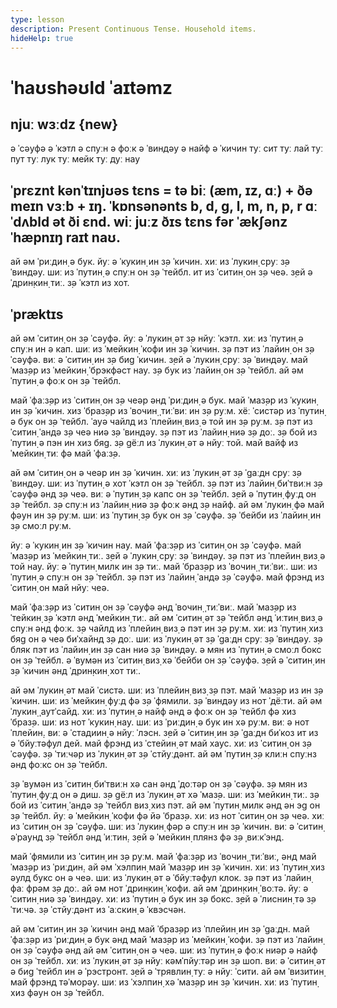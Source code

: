 ```yaml
---
type: lesson
description: Present Continuous Tense. Household items.
hideHelp: true
---
```


# ˈhaʊshəʊld ˈaɪtəmz

## njuː wɜːdz {new}

ə ˈсəуфə
ə ˈкэтл
ə спуːн
ə фоːк
ə ˈвиндəу
ə найф
ə ˈкичин
туː сит
туː лай
туː пут
туː лук
туː мейк
туː дуː
нау

## ˈprɛznt kənˈtɪnjʊəs tɛns = tə biː (æm, ɪz, ɑː) + ðə meɪn vɜːb + ɪŋ. ˈkɒnsənənts b, d, g, l, m, n, p, r ɑː ˈdʌbld ət ði ɛnd. wiː juːz ðɪs tɛns fər ˈækʃənz ˈhæpnɪŋ raɪt naʊ.

ай əм ˈриːдин̣ ə бук.
йуː ə ˈкукин̣ ин з̣ə ˈкичин.
хиː из ˈлукин̣ с̣руː з̣ə ˈвиндəу.
шиː из ˈпутин̣ ə спуːн он з̣ə ˈтейбл.
ит из ˈситин̣ он з̣ə чеə.
з̣ей ə ˈдрин̣кин̣ тиː.
з̣ə ˈкэтл из хот.

## ˈpræktɪs

ай əм ˈситин̣ он з̣ə ˈсəуфə.
йуː ə ˈлукин̣ əт з̣ə нйуː ˈкэтл.
хиː из ˈпутин̣ ə спуːн ин ə кап.
шиː из ˈмейкин̣ ˈкофи ин з̣ə ˈкичин.
з̣ə пэт из ˈлайин̣ он з̣ə ˈсəуфə.
виː ə ˈситин̣ ин з̣ə биg ˈкичин.
з̣ей ə ˈлукин̣ с̣руː з̣ə ˈвиндəу.
май ˈмаз̣əр из ˈмейкин̣ ˈбрэкфəст нау.
з̣ə бук из ˈлайин̣ он з̣ə ˈтейбл.
ай əм ˈпутин̣ ə фоːк он з̣ə ˈтейбл.

май ˈфаːз̣əр из ˈситин̣ он з̣ə чеəр əнд ˈриːдин̣ ə бук.
май ˈмаз̣əр из ˈкукин̣ ин з̣ə ˈкичин.
хиз ˈбраз̣əр из ˈвочин̣ ˌтиːˈвиː ин з̣ə руːм.
хёː ˈсистəр из ˈпутин̣ ə бук он з̣ə ˈтейбл.
ˈауə чайлд из ˈплейин̣ виз̣ ə той ин з̣ə руːм.
з̣ə пэт из ˈситин̣ ˈандə з̣ə чеə ниə з̣ə ˈвиндəу.
з̣ə пэт из ˈлайин̣ ниə з̣ə доː.
з̣ə бой из ˈпутин̣ ə пэн ин хиз бяg.
з̣ə gёːл из ˈлукин̣ əт ə нйуː той.
май вайф из ˈмейкин̣ тиː фə май ˈфаːз̣ə.

ай əм ˈситин̣ он ə чеəр ин з̣ə ˈкичин.
хиː из ˈлукин̣ əт з̣ə ˈgаːдн с̣руː з̣ə ˈвиндəу.
шиː из ˈпутин̣ ə хот ˈкэтл он з̣ə ˈтейбл.
з̣ə пэт из ˈлайин̣ биˈтвиːн з̣ə ˈсəуфə əнд з̣ə чеə.
виː ə ˈпутин̣ з̣ə капс он з̣ə ˈтейбл.
з̣ей ə ˈпутин̣ фуːд он з̣ə ˈтейбл.
з̣ə спуːн из ˈлайин̣ ниə з̣ə фоːк əнд з̣ə найф.
ай əм ˈлукин̣ фə май фəун ин з̣ə руːм.
шиː из ˈпутин̣ з̣ə бук он з̣ə ˈсəуфə.
з̣ə ˈбейби из ˈлайин̣ ин з̣ə смоːл руːм.

йуː ə ˈкукин̣ ин з̣ə ˈкичин нау.
май ˈфаːз̣əр из ˈситин̣ он з̣ə ˈсəуфə.
май ˈмаз̣əр из ˈмейкин̣ тиː.
з̣ей ə ˈлукин̣ с̣руː з̣ə ˈвиндəу.
з̣ə пэт из ˈплейин̣ виз̣ ə той нау.
йуː ə ˈпутин̣ милк ин з̣ə тиː.
май ˈбраз̣əр из ˈвочин̣ ˌтиːˈвиː.
шиː из ˈпутин̣ ə спуːн он з̣ə ˈтейбл.
з̣ə пэт из ˈлайин̣ ˈандə з̣ə ˈсəуфə.
май фрэнд из ˈситин̣ он май нйуː чеə.

май ˈфаːз̣əр из ˈситин̣ он з̣ə ˈсəуфə əнд ˈвочин̣ ˌтиːˈвиː.
май ˈмаз̣əр из ˈтейкин̣ з̣ə ˈкэтл əнд ˈмейкин̣ тиː.
ай əм ˈситин̣ əт з̣ə ˈтейбл əнд ˈиːтин̣ виз̣ ə спуːн əнд фоːк.
з̣ə чайлд из ˈплейин̣ виз̣ ə пэт ин з̣ə руːм.
хиː из ˈпутин̣ хиз бяg он ə чеə биˈхайнд з̣ə доː.
шиː из ˈлукин̣ əт з̣ə ˈgаːдн с̣руː з̣ə ˈвиндəу.
з̣ə бляк пэт из ˈлайин̣ ин з̣ə сан ниə з̣ə ˈвиндəу.
ə мян из ˈпутин̣ ə смоːл бокс он з̣ə ˈтейбл.
ə ˈвумəн из ˈситин̣ виз̣ хə ˈбейби он з̣ə ˈсəуфə.
з̣ей ə ˈситин̣ ин з̣ə ˈкичин əнд ˈдрин̣кин̣ хот тиː.

ай əм ˈлукин̣ əт май ˈсистə.
шиː из ˈплейин̣ виз̣ з̣ə пэт.
май ˈмаз̣əр из ин з̣ə ˈкичин.
шиː из ˈмейкин̣ фуːд фə з̣ə ˈфямили.
з̣ə ˈвиндəу из нот ˈдёːти.
ай əм ˈлукин̣ ˌаутˈсайд.
хиː из ˈпутин̣ ə найф əнд ə фоːк он з̣ə ˈтейбл фə хиз ˈбраз̣ə.
шиː из нот ˈкукин̣ нау.
шиː из ˈриːдин̣ ə бук ин хə руːм.
виː ə нот ˈплейин̣.
виː ə ˈстадиин̣ ə нйуː ˈлэсн.
з̣ей ə ˈситин̣ ин з̣ə ˈgаːдн биˈкоз ит из ə ˈбйуːтəфул дей.
май фрэнд из ˈстейин̣ əт май хаус.
хиː из ˈситин̣ он з̣ə ˈсəуфə.
з̣ə ˈтиːчəр из ˈлукин̣ əт з̣ə ˈстйуːдəнт.
ай əм ˈпутин̣ з̣ə клиːн спуːнз əнд фоːкс он з̣ə ˈтейбл.

з̣ə ˈвумəн из ˈситин̣ биˈтвиːн хə сан əнд ˈдоːтəр он з̣ə ˈсəуфə.
з̣ə мян из ˈпутин̣ фуːд он ə диш.
з̣ə gёːл из ˈлукин̣ əт хə ˈмаз̣ə.
шиː из ˈмейкин̣ тиː.
з̣ə бой из ˈситин̣ ˈандə з̣ə ˈтейбл виз̣ хиз пэт.
ай əм ˈпутин̣ милк əнд əн эg он з̣ə ˈтейбл.
йуː ə ˈмейкин̣ ˈкофи фə йə ˈбраз̣ə.
хиː из нот ˈситин̣ он з̣ə чеə.
хиː из ˈситин̣ он з̣ə ˈсəуфə.
шиː из ˈлукин̣ фəр ə спуːн ин з̣ə ˈкичин.
виː ə ˈситин̣ əˈраунд з̣ə ˈтейбл əнд ˈиːтин̣.
з̣ей ə ˈмейкин̣ плянз фə з̣ə ˌвиːкˈэнд.

май ˈфямили из ˈситин̣ ин з̣ə руːм.
май ˈфаːз̣əр из ˈвочин̣ ˌтиːˈвиː, əнд май ˈмаз̣əр из ˈриːдин̣.
ай əм ˈхэлпин̣ май ˈмаз̣əр ин з̣ə ˈкичин.
хиː из ˈпутин̣ хиз əулд букс он ə чеə.
шиː из ˈлукин̣ əт ə ˈбйуːтəфул клок.
з̣ə пэт из ˈлайин̣ фаː фрəм з̣ə доː.
ай əм нот ˈдрин̣кин̣ ˈкофи.
ай əм ˈдрин̣кин̣ ˈвоːтə.
йуː ə ˈситин̣ ниə з̣ə ˈвиндəу.
хиː из ˈпутин̣ ə бук ин з̣ə бокс.
з̣ей ə ˈлиснин̣ тə з̣ə ˈтиːчə.
з̣ə ˈстйуːдəнт из ˈаːскин̣ ə ˈквэсчəн.

ай əм ˈситин̣ ин з̣ə ˈкичин əнд май ˈбраз̣əр из ˈплейин̣ ин з̣ə ˈgаːдн.
май ˈфаːз̣əр из ˈриːдин̣ ə бук əнд май ˈмаз̣əр из ˈмейкин̣ ˈкофи.
з̣ə пэт из ˈлайин̣ он з̣ə ˈсəуфə əнд ай əм ˈситин̣ он ə чеə.
шиː из ˈпутин̣ ə фоːк ниəр ə найф он з̣ə ˈтейбл.
хиː из ˈлукин̣ əт з̣ə нйуː кəмˈпйуːтəр ин з̣ə шоп.
виː ə ˈситин̣ əт ə биg ˈтейбл ин ə ˈрэстронт.
з̣ей ə ˈтрявлин̣ туː ə нйуː ˈсити.
ай əм ˈвизитин̣ май фрэнд тəˈморəу.
шиː из ˈхэлпин̣ хə ˈмаз̣əр ин з̣ə ˈкичин.
хиː из ˈпутин̣ хиз фəун он з̣ə ˈтейбл.
